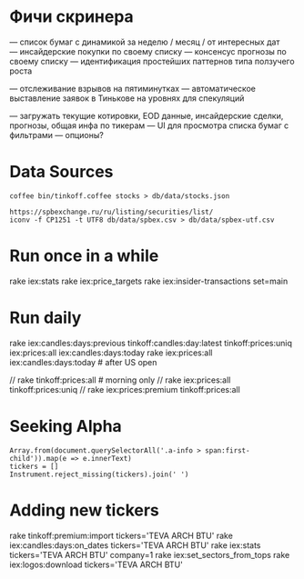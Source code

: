 # Фичи скринера
— список бумаг с динамикой за неделю / месяц / от интересных дат
— инсайдерские покупки по своему списку
— консенсус прогнозы по своему списку
— идентификация простейших паттернов типа ползучего роста

— отслеживание взрывов на пятиминутках
— автоматическое выставление заявок в Тинькове на уровнях для спекуляций

— загружать текущие котировки, EOD данные, инсайдерские сделки, прогнозы, общая инфа по тикерам
— UI для просмотра списка бумаг с фильтрами
— опционы?



# Data Sources

    coffee bin/tinkoff.coffee stocks > db/data/stocks.json

    https://spbexchange.ru/ru/listing/securities/list/
    iconv -f CP1251 -t UTF8 db/data/spbex.csv > db/data/spbex-utf.csv


# Run once in a while

rake iex:stats
rake iex:price_targets
rake iex:insider-transactions set=main


# Run daily

rake iex:candles:days:previous tinkoff:candles:day:latest tinkoff:prices:uniq  iex:prices:all iex:candles:days:today
rake iex:prices:all iex:candles:days:today # after US open

// rake tinkoff:prices:all # morning only
// rake iex:prices:all tinkoff:prices:uniq
// rake iex:prices:premium tinkoff:prices:all


# Seeking Alpha

    Array.from(document.querySelectorAll('.a-info > span:first-child')).map(e => e.innerText)
    tickers = []
    Instrument.reject_missing(tickers).join(' ')

# Adding new tickers

rake tinkoff:premium:import tickers='TEVA ARCH BTU'
rake iex:candles:days:on_dates tickers='TEVA ARCH BTU'
rake iex:stats tickers='TEVA ARCH BTU' company=1
rake iex:set_sectors_from_tops
rake iex:logos:download tickers='TEVA ARCH BTU'
